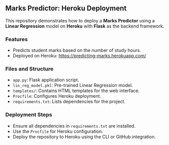 ## Marks Predictor: Heroku Deployment
This repository demonstrates how to deploy a **Marks Predictor** using a **Linear Regression** model on **Heroku** with **Flask** as the backend framework.

### Features
- Predicts student marks based on the number of study hours.
- Deployed on Heroku: https://predicting-marks.herokuapp.com/ 

### Files and Structure
- `app.py`: Flask application script.
- `lin_reg_model.pkl`: Pre-trained Linear Regression model.
- `templates/`: Contains HTML templates for the web interface.
- `Procfile`: Configures Heroku deployment.
- `requirements.txt`: Lists dependencies for the project.

### Deployment Steps
- Ensure all dependencies in `requirements.txt` are installed.
- Use the `Procfile` for Heroku configuration.
- Deploy the repository to Heroku using the CLI or GitHub integration.

